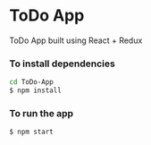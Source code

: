 # ToDo App

ToDo App built using React + Redux

### To install dependencies

```sh
cd ToDo-App
$ npm install
```

### To run the app

```sh
$ npm start
```
